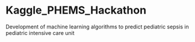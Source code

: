 # Kaggle_PHEMS_Hackathon
Development of machine learning algorithms to predict pediatric sepsis in pediatric intensive care unit
